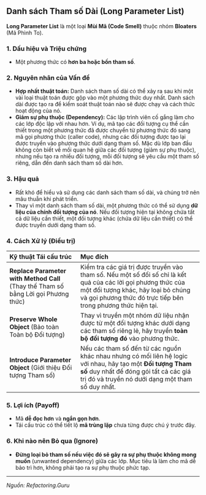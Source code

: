 ## Danh sách Tham số Dài (Long Parameter List)

**Long Parameter List** là một loại **Mùi Mã (Code Smell)** thuộc nhóm **Bloaters** (Mã Phình To).

### 1. Dấu hiệu và Triệu chứng

* Một phương thức có **hơn ba hoặc bốn tham số**.

### 2. Nguyên nhân của Vấn đề

* **Hợp nhất thuật toán:** Danh sách tham số dài có thể xảy ra sau khi một vài loại thuật toán được gộp vào một phương thức duy nhất. Danh sách dài được tạo ra để kiểm soát thuật toán nào sẽ được chạy và cách thức hoạt động của nó.
* **Giảm sự phụ thuộc (Dependency):** Các lập trình viên cố gắng làm cho các lớp độc lập với nhau hơn. Ví dụ, mã tạo các đối tượng cụ thể cần thiết trong một phương thức đã được chuyển từ phương thức đó sang mã gọi phương thức (caller code), nhưng các đối tượng được tạo lại được truyền vào phương thức dưới dạng tham số. Mặc dù lớp ban đầu không còn biết về mối quan hệ giữa các đối tượng (giảm sự phụ thuộc), nhưng nếu tạo ra nhiều đối tượng, mỗi đối tượng sẽ yêu cầu một tham số riêng, dẫn đến danh sách tham số dài hơn.

### 3. Hậu quả

* Rất khó để hiểu và sử dụng các danh sách tham số dài, và chúng trở nên mâu thuẫn khi phát triển.
* Thay vì một danh sách tham số dài, một phương thức có thể sử dụng **dữ liệu của chính đối tượng của nó**. Nếu đối tượng hiện tại không chứa tất cả dữ liệu cần thiết, một đối tượng khác (chứa dữ liệu cần thiết) có thể được truyền dưới dạng tham số.

### 4. Cách Xử lý (Điều trị)

| Kỹ thuật Tái cấu trúc | Mục đích |
| :--- | :--- |
| **Replace Parameter with Method Call** (Thay thế Tham số bằng Lời gọi Phương thức) | Kiểm tra các giá trị được truyền vào tham số. Nếu một số đối số chỉ là kết quả của các lời gọi phương thức của một đối tượng khác, hãy loại bỏ chúng và gọi phương thức đó trực tiếp bên trong phương thức hiện tại. |
| **Preserve Whole Object** (Bảo toàn Toàn bộ Đối tượng) | Thay vì truyền một nhóm dữ liệu nhận được từ một đối tượng khác dưới dạng các tham số riêng lẻ, hãy truyền **toàn bộ đối tượng đó** vào phương thức. |
| **Introduce Parameter Object** (Giới thiệu Đối tượng Tham số) | Nếu các tham số đến từ các nguồn khác nhau nhưng có mối liên hệ logic với nhau, hãy tạo một **Đối tượng Tham số** duy nhất để đóng gói tất cả các giá trị đó và truyền nó dưới dạng một tham số duy nhất. |

### 5. Lợi ích (Payoff)

* Mã **dễ đọc hơn** và **ngắn gọn hơn**.
* Tái cấu trúc có thể tiết lộ **mã trùng lặp** chưa từng được chú ý trước đây.

### 6. Khi nào nên Bỏ qua (Ignore)

* **Đừng loại bỏ tham số nếu việc đó sẽ gây ra sự phụ thuộc không mong muốn** (unwanted dependency) giữa các lớp. Mục tiêu là làm cho mã dễ bảo trì hơn, không phải tạo ra sự phụ thuộc phức tạp.

---
*Nguồn: Refactoring.Guru*